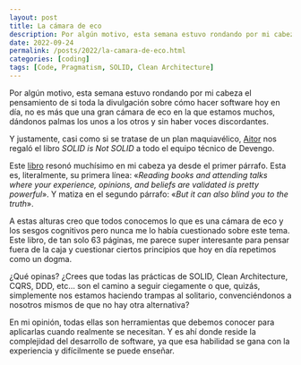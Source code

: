 ```yaml
---
layout: post
title: La cámara de eco
description: Por algún motivo, esta semana estuvo rondando por mi cabeza el pensamiento de si toda la divulgación sobre cómo hacer software hoy en día, no es más que una gran cámara de eco en la que estamos muchos, dándonos palmas los unos a otros y sin haber voces discordantes.
date: 2022-09-24
permalink: /posts/2022/la-camara-de-eco.html
categories: [coding]
tags: [Code, Pragmatism, SOLID, Clean Architecture]
---
```

Por algún motivo, esta semana estuvo rondando por mi cabeza el pensamiento de si toda la divulgación sobre cómo hacer software hoy en día, no es más que una gran cámara de eco en la que estamos muchos, dándonos palmas los unos a los otros y sin haber voces discordantes. 

Y justamente, casi como si se tratase de un plan maquiavélico, [Aitor](https://twitter.com/_aitor) nos regaló el libro _SOLID is Not SOLID_ a todo el equipo técnico de Devengo.

Este [libro](https://solid-is-not-solid.com/) resonó muchísimo en mi cabeza ya desde el primer párrafo. Esta es, literalmente, su primera línea: «_Reading books and attending talks where your experience, opinions, and beliefs are validated is pretty powerful_». Y matiza en el segundo párrafo: «_But it can also blind you to the truth_».

A estas alturas creo que todos conocemos lo que es una cámara de eco y los sesgos cognitivos pero nunca me lo había cuestionado sobre este tema. Este libro, de tan solo 63 páginas, me parece super interesante para pensar fuera de la caja y cuestionar ciertos principios que hoy en día repetimos como un dogma.

¿Qué opinas? ¿Crees que todas las prácticas de SOLID, Clean Architecture, CQRS, DDD, etc... son el camino a seguir ciegamente o que, quizás, simplemente nos estamos haciendo trampas al solitario, convenciéndonos a nosotros mismos de que no hay otra alternativa?

En mi opinión, todas ellas son herramientas que debemos conocer para aplicarlas cuando realmente se necesitan. Y es ahí donde reside la complejidad del desarrollo de software, ya que esa habilidad se gana con la experiencia y difícilmente se puede enseñar.
